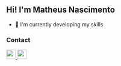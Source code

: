 ## Hi! I'm Matheus Nascimento

- 🌱 I'm currently developing my skills

### Contact
<p>
  <a href="https://www.linkedin.com/in/fnmatheus/">
    <img height="25" width="25" src="https://cdn.jsdelivr.net/gh/devicons/devicon/icons/linkedin/linkedin-original.svg" />
  </a>
  <a href="mailto:nasc.matheusfrancisco@gmail.com">
    <img height="25" width="25" src="https://cdn.jsdelivr.net/gh/devicons/devicon/icons/google/google-original.svg" />
  </a>
</p>
